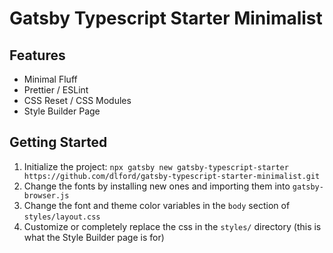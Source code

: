 # Gatsby Typescript Starter Minimalist

## Features

- Minimal Fluff
- Prettier / ESLint
- CSS Reset / CSS Modules
- Style Builder Page

## Getting Started

1. Initialize the project: `npx gatsby new gatsby-typescript-starter https://github.com/dlford/gatsby-typescript-starter-minimalist.git`
2. Change the fonts by installing new ones and importing them into `gatsby-browser.js`
3. Change the font and theme color variables in the `body` section of `styles/layout.css`
4. Customize or completely replace the css in the `styles/` directory (this is what the Style Builder page is for)
